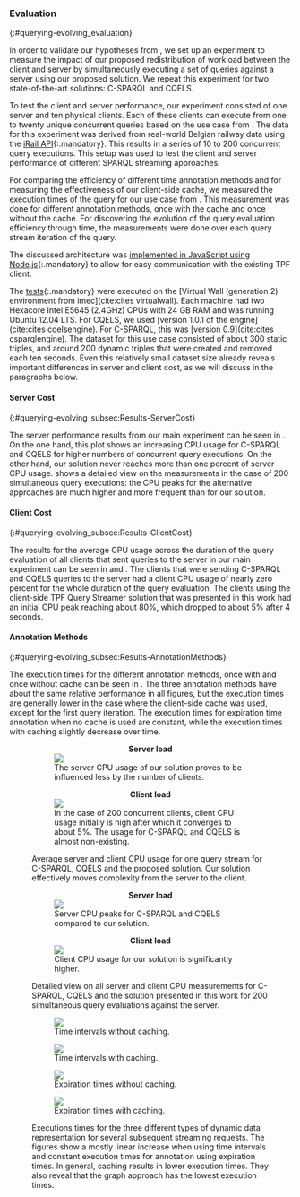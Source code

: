 ### Evaluation
{:#querying-evolving_evaluation}

In order to validate our hypotheses from [](#querying-evolving_problem-statement), we set up an experiment to measure the
impact of our proposed redistribution of workload between the client and server by simultaneously executing
a set of queries against a server using our proposed solution.
We repeat this experiment for two
state-of-the-art solutions: C-SPARQL and CQELS.

To test the client and server performance, our experiment consisted of one server and ten physical clients.
Each of these clients can execute from one to twenty unique concurrent queries
based on the use case from [](#querying-evolving_use-case).
The data for this experiment was derived from real-world Belgian railway data
using the [iRail API](https://hello.irail.be/api/1-0/){:.mandatory}.
This results in a series of 10 to 200 concurrent query executions.
This setup was used to test the client and server performance of different SPARQL streaming approaches.

For comparing the efficiency of different time annotation methods
and for measuring the effectiveness of our client-side cache,
we measured the execution times of the query for our use case from [](#querying-evolving_use-case).
This measurement was done for different annotation methods, once with the cache and once without the cache.
For discovering the evolution of the query evaluation efficiency through time,
the measurements were done over each query stream iteration of the query.

The discussed architecture was [implemented in JavaScript using Node.js](https://github.com/LinkedDataFragments/QueryStreamer.js/tree/eswc2016){:.mandatory} to
allow for easy communication with the existing TPF client.

The [tests](https://github.com/rubensworks/TPFStreamingQueryExecutor-experiments/){:.mandatory} were executed on the
[Virtual Wall (generation 2) environment from imec](cite:cites virtualwall).
Each machine had two Hexacore Intel E5645 (2.4GHz) CPUs with 24 GB RAM and was running Ubuntu 12.04 LTS.
For CQELS, we used [version 1.0.1 of the engine](cite:cites cqelsengine). For C-SPARQL, this was [version 0.9](cite:cites csparqlengine).
The dataset for this use case consisted of about 300 static triples, and around
200 dynamic triples that were created and removed each ten seconds.
Even this relatively small dataset size already reveals important differences
in server and client cost, as we will discuss in the paragraphs below.

#### Server Cost
{:#querying-evolving_subsec:Results-ServerCost}
    
The server performance results from our main experiment can be seen in [](#querying-evolving_fig:res:scalability-server).
On the one hand, this plot shows an increasing CPU usage for C-SPARQL and CQELS for higher numbers of concurrent query executions.
On the other hand, our solution never reaches more than one percent of server CPU usage.
[](#querying-evolving_fig:res:scalability-server-200) shows a detailed view on the measurements in the case of 200 simultaneous
query executions: the CPU peaks for the alternative approaches are much higher and more frequent than for our solution.

#### Client Cost
{:#querying-evolving_subsec:Results-ClientCost}
    
The results for the average CPU usage across the duration of the query evaluation
of all clients that sent queries to the server in our main experiment can be seen
in [](#querying-evolving_fig:res:scalability-client) and [](#querying-evolving_fig:res:scalability-client-all).
The clients that were sending C-SPARQL and CQELS queries to the server had a client
CPU usage of nearly zero percent for the whole duration of the query evaluation.
The clients using the client-side TPF Query Streamer solution that was presented in this work
had an initial CPU peak reaching about 80%, which dropped to about
5% after 4 seconds.

#### Annotation Methods
{:#querying-evolving_subsec:Results-AnnotationMethods}
    
The execution times for the different annotation methods, once with and once without cache can be seen in [](#querying-evolving_fig:res:overview).
The three annotation methods have about the same relative performance in all figures, but the execution
times are generally lower in the case where the client-side cache was used, except for the first
query iteration.
The execution times for expiration time annotation when no cache is used are constant,
while the execution times with caching slightly decrease over time.

<figure id="querying-evolving_fig:res:scalability">

<figure id="querying-evolving_fig:res:scalability-server" class="subfigure">
<center><strong>Server load</strong></center>
<img src="querying-evolving/img/scalability.png">
<figcaption markdown="block">
The server&nbsp;CPU usage of our solution proves to be influenced less by the number of clients.
</figcaption>
</figure>

<figure id="querying-evolving_fig:res:scalability-client" class="subfigure">
<center><strong>Client load</strong></center>
<img src="querying-evolving/img/scalability-client.png">
<figcaption markdown="block">
In the case of 200&nbsp;concurrent clients,
client CPU usage initially is high after which it converges to about 5%.
The usage for C-SPARQL and CQELS is almost non-existing.
</figcaption>
</figure>

<figcaption markdown="block">
Average server and client CPU usage for one query stream for C-SPARQL, CQELS and the proposed solution.
Our solution effectively moves complexity from the server to the client.
</figcaption>
</figure>

<figure id="querying-evolving_fig:res:boxplots">

<figure id="querying-evolving_fig:res:scalability-server-200" class="subfigure">
<center><strong>Server load</strong></center>
<img src="querying-evolving/img/scalabilityBoxplot-200.png">
<figcaption markdown="block">
Server CPU peaks for C-SPARQL and CQELS compared to our solution.
</figcaption>
</figure>

<figure id="querying-evolving_fig:res:scalability-client-all" class="subfigure">
<center><strong>Client load</strong></center>
<img src="querying-evolving/img/clientScalabilityBoxplot.png">
<figcaption markdown="block">
Client CPU usage for our solution is significantly higher.
</figcaption>
</figure>

<figcaption markdown="block">
Detailed view on all server and client CPU measurements for C-SPARQL, CQELS and the solution presented in this work for 200 simultaneous query evaluations against the server.
</figcaption>
</figure>

<figure id="querying-evolving_fig:res:overview">

<figure id="querying-evolving_fig:res:ItCf" class="subfigure">
<img src="querying-evolving/img/interval-true_caching-false.png">
<figcaption markdown="block">
Time intervals without caching.
</figcaption>
</figure>

<figure id="querying-evolving_fig:res:ItCt" class="subfigure">
<img src="querying-evolving/img/interval-true_caching-true.png">
<figcaption markdown="block">
Time intervals with caching.
</figcaption>
</figure>

<figure id="querying-evolving_fig:res:IfCf" class="subfigure">
<img src="querying-evolving/img/interval-false_caching-false.png">
<figcaption markdown="block">
Expiration times without caching.
</figcaption>
</figure>

<figure id="querying-evolving_fig:res:IfCt" class="subfigure">
<img src="querying-evolving/img/interval-false_caching-true.png">
<figcaption markdown="block">
Expiration times with caching.
</figcaption>
</figure>

<figcaption markdown="block">
Executions times for the three different types of dynamic data representation for several subsequent streaming requests.
The figures show a mostly linear increase when using time intervals and constant execution times for annotation using expiration times.
In general, caching results in lower execution times.
They also reveal that the graph approach has the lowest execution times.
</figcaption>
</figure>
